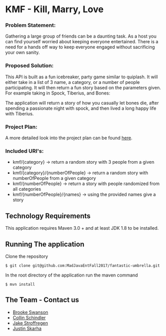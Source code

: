 # KMF - Kill, Marry, Love
### Problem Statement:
Gathering a large group of friends can be a daunting task.  As a host you can find yourself worried about keeping everyone
entertained. There is a need for a hands off way to keep everyone engaged without sacrificing your own sanity. 

### Proposed Solution:
This API is built as a fun icebreaker, party game similar to quiplash.  It will either take in a list of 3 name, a category, or a number 
of people participating.  It will then return a fun story based on the parameters given. For example taking in Spock, Tiberius, 
and Bones: 

The application will return a story of how you casually let bones die, after spending a passionate night with spock, and 
then lived a long happy life with Tiberius.  

### Project Plan:

A more detailed look into the project plan can be found [here](design.md).

### Included URI's:
- kmf/{category} -> return a random story with 3 people from a given category
- kmf/{category}/{numberOfPeople} -> return a random story with numberOfPeople from a given category
- kmf/{numberOfPeople} -> return a story with people randomized from all categories
- kmf/{numberOfPeople}/{names} -> using the provided names give a story

## Technology Requirements

This application requires Maven 3.0 + and at least JDK 1.8 to be installed. 


## Running The application

Clone the repository 
```
$ git clone git@github.com:MadJavaEntFall2017/fantastic-umbrella.git
```

In the root directory of the application run the maven command 
```
$ mvn install
```

## The Team - Contact us
- [Brooke Swanson](mailto:kmf@kmf.com) 
- [Collin Schindler](mailto:)
- [Jake Stroffregen](mailto:)
- [Justin Skarha](mailto:) 
